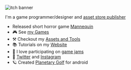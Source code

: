 ![itch banner](https://user-images.githubusercontent.com/9807602/165864818-6dacdc57-0d53-4aa8-ac52-5d1bdafc76d4.png)


I'm a game programmer/designer and [asset store publisher](https://assetstore.unity.com/publishers/29558)

- Released short horror game [Mannequin](https://elvismd.itch.io/mannequin])
- 🎮 See [my Games](https://elvismd.itch.io)
- ⚒️ Checkout my [Assets and Tools](https://assetstore.unity.com/publishers/29558)
- 📚 Tutorials on my [Website](https://elvismd.com)
- 🎲 I love participating on [game jams](https://itch.io/c/2397295/jam-games)
- 🐤 [Twitter](https://twitter.com/elvismdd) and [Instagram](https://instagram.com/elvismd)
- 🪐 Created [Planetary Golf](https://play.google.com/store/apps/details?id=com.countwhiskers.planetarygolf) for android 

<!--
**elvismd/elvismd** is a ✨ _special_ ✨ repository because its `README.md` (this file) appears on your GitHub profile.

Here are some ideas to get you started:

- 🔭 I’m currently working on ...
- 🌱 I’m currently learning ...
- 👯 I’m looking to collaborate on ...
- 🤔 I’m looking for help with ...
- 💬 Ask me about ...
- 📫 How to reach me: ...
- 😄 Pronouns: ...
- ⚡ Fun fact: ...
-->
